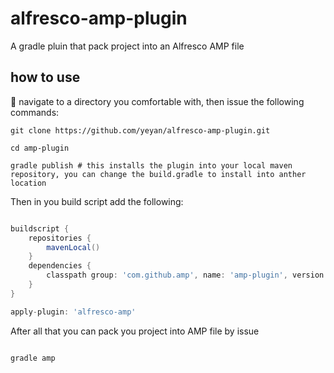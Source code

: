 alfresco-amp-plugin
===================

A gradle pluin that pack project into an Alfresco AMP file


how to use
----------

navigate to a directory you comfortable with, then issue the following commands:

```shell
git clone https://github.com/yeyan/alfresco-amp-plugin.git

cd amp-plugin

gradle publish # this installs the plugin into your local maven repository, you can change the build.gradle to install into anther location
```

Then in you build script add the following:

```groovy

buildscript {
    repositories {
        mavenLocal()
    }
    dependencies {
        classpath group: 'com.github.amp', name: 'amp-plugin', version: '1.0-SNAPSHOT'
    }
}

apply-plugin: 'alfresco-amp'
```

After all that you can pack you project into AMP file by issue 

```shell

gradle amp

```
